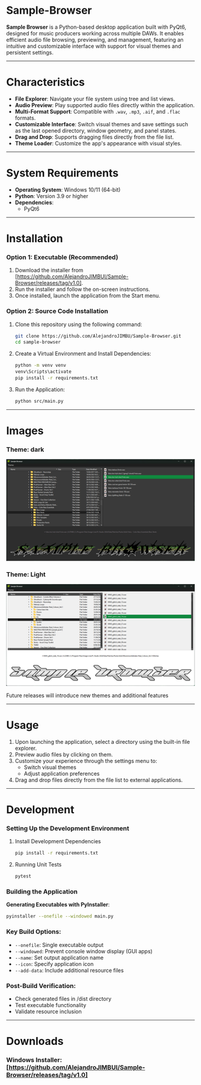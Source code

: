 # Sample-Browser

**Sample Browser** is a Python-based desktop application built with PyQt6, designed for music producers working across multiple DAWs. It enables efficient audio file browsing, previewing, and management, featuring an intuitive and customizable interface with support for visual themes and persistent settings.

---

# Characteristics

- **File Explorer**: Navigate your file system using tree and list views.
- **Audio Preview**: Play supported audio files directly within the application.
- **Multi-Format Support**: Compatible with `.wav`, `.mp3`, `.aif`, and `.flac` formats.
- **Customizable Interface**: Switch visual themes and save settings such as the last opened directory, window geometry, and panel states.
- **Drag and Drop**: Supports dragging files directly from the file list.
- **Theme Loader**: Customize the app's appearance with visual styles.

---

# System Requirements

- **Operating System**: Windows 10/11 (64-bit)
- **Python**: Version 3.9 or higher
- **Dependencies**:
  - PyQt6

---

# Installation

### Option 1: Executable (Recommended)
1. Download the installer from [https://github.com/AlejandroJIMBUI/Sample-Browser/releases/tag/v1.0].
2. Run the installer and follow the on-screen instructions.
3. Once installed, launch the application from the Start menu.

### Option 2: Source Code Installation
1. Clone this repository using the following command:
   ```bash
   git clone https://github.com/AlejandroJIMBU/Sample-Browser.git
   cd sample-browser
   ```
2. Create a Virtual Environment and Install Dependencies:
   ```bash
   python -m venv venv
   venv\Scripts\activate
   pip install -r requirements.txt
   ```
3. Run the Application:
   ```bash
   python src/main.py
   ```

---

# Images

### Theme: dark
![Theme: dark](img/sp_screenshot_1.png)

### Theme: Light
![Theme: oddball](img/sp_screenshot_2.png)

Future releases will introduce new themes and additional features

---

# Usage

1. Upon launching the application, select a directory using the built-in file explorer.
2. Preview audio files by clicking on them.
3. Customize your experience through the settings menu to:
   - Switch visual themes
   - Adjust application preferences
4. Drag and drop files directly from the file list to external applications.

---

# Development

### Setting Up the Development Environment
1. Install Development Dependencies
   ```bash
   pip install -r requirements.txt
   ```
2. Running Unit Tests
   ```bash
   pytest
   ```

### Building the Application
**Generating Executables with PyInstaller**:
```bash
pyinstaller --onefile --windowed main.py
```

### Key Build Options:
- `--onefile`: Single executable output
- `--windowed`: Prevent console window display (GUI apps)
- `--name`: Set output application name
- `--icon`: Specify application icon
- `--add-data`: Include additional resource files

### Post-Build Verification:
- Check generated files in /dist directory
- Test executable functionality
- Validate resource inclusion

---

# Downloads

### Windows Installer: [https://github.com/AlejandroJIMBUI/Sample-Browser/releases/tag/v1.0]

